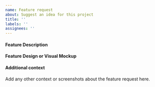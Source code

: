 ```yaml
---
name: Feature request
about: Suggest an idea for this project
title: ''
labels: ''
assignees: ''
---
```


#### Feature Description


#### Feature Design or Visual Mockup


#### Additional context
Add any other context or screenshots about the feature request here.